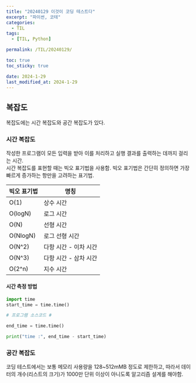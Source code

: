 ```yaml
---
title: "20240129 이것이 코딩 테스트다"
excerpt: "파이썬, 코테"
categories:
  - TIL
tags:
  - [TIL, Python]

permalink: /TIL/20240129/

toc: true
toc_sticky: true

date: 2024-1-29
last_modified_at: 2024-1-29
---
```


## 복잡도
복잡도에는 시간 복잡도와 공간 복잡도가 있다.

### 시간 복잡도
작성한 프로그램이 모든 입력을 받아 이를 처리하고 실행 결과를 출력하는 데까지 걸리는 시간.<br>
시간 복잡도를 표현할 때는 빅오 표기법을 사용함. 빅오 표기법은 간단히 정의하면 가장 빠르게 증가하는 항만을 고려하는 표기법.<br>

|빅오 표기법|명칭|
|------|---|
|O(1)|상수 시간|
|O(logN)|로그 시간|
|O(N)|선형 시간|
|O(NlogN)|로그 선형 시간|
|O(N^2)|다항 시간 - 이차 시간|
|O(N^3)|다항 시간 - 삼차 시간|
|O(2^n)|지수 시간|

#### 시간 측정 방법
```python
import time
start_time = time.time()

# 프로그램 소스코드 #

end_time = time.time()

print("time :", end_time - start_time)
```

### 공간 복잡도
코딩 테스트에서는 보통 메모리 사용량을 128~512mMB 정도로 제한하고, 따라서 데이터의 개수(리스트의 크기)가 1000만 단위 이상이 아니도록 알고리즘 설계를 해야함.




